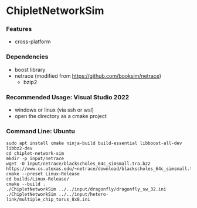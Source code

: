 # ChipletNetworkSim

### Features
- cross-platform

### Dependencies
- boost library
- netrace (modified from https://github.com/booksim/netrace)
	- bzip2

### Recommended Usage: Visual Studio 2022
- windows or linux (via ssh or wsl)
- open the directory as a cmake project

### Command Line: Ubuntu
```
sudo apt install cmake ninja-build build-essential libboost-all-dev libbz2-dev
cd chiplet-network-sim
mkdir -p input/netrace
wget -O input/netrace/blackscholes_64c_simsmall.tra.bz2 https://www.cs.utexas.edu/~netrace/download/blackscholes_64c_simsmall.tra.bz2
cmake --preset Linux-Release
cd builds/Linux-Release/
cmake --build .
./ChipletNetworkSim ../../input/dragonfly/dragonfly_sw_32.ini
./ChipletNetworkSim ../../input/hetero-link/multiple_chip_torus_8x8.ini
```